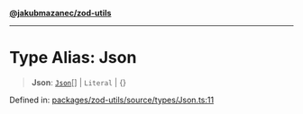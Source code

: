 [**@jakubmazanec/zod-utils**](../README.md)

---

# Type Alias: Json

> **Json**: [`Json`](Json.md)[] \| `Literal` \| \{\}

Defined in:
[packages/zod-utils/source/types/Json.ts:11](https://github.com/jakubmazanec/tools/blob/7c5f40d811171692b72a47160bc33d644201b16a/packages/zod-utils/source/types/Json.ts#L11)
